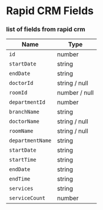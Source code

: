 # Rapid CRM Fields

### list of fields from rapid crm
|Name|Type|
|----|----|
|`id`|number|
|`startDate`|string|
|`endDate`|string|
|`doctorId`|string / null|
|`roomId`|number / null|
|`departmentId`|number|
|`branchName`|string|
|`doctorName`|string / null|
|`roomName`|string / null|
|`departmentName`|string|
|`startDate`|string|
|`startTime`|string|
|`endDate`|string|
|`endTime`|string|
|`services`|string|
|`serviceCount`|number|